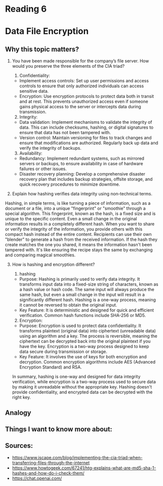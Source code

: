 # Reading 6
# Data File Encryption
## Why this topic matters?


1. You have been made responsible for the company’s file server. How would you preserve the three elements of the CIA triad?

    1. Confidentiality:

    - Implement access controls: Set up user permissions and access controls to ensure that only authorized individuals can access sensitive data.
    - Encryption: Use encryption protocols to protect data both in transit and at rest. This prevents unauthorized access even if someone gains physical access to the server or intercepts data during transmission.

    2. Integrity:

    - Data validation: Implement mechanisms to validate the integrity of data. This can include checksums, hashing, or digital signatures to ensure that data has not been tampered with.
    - Version control: Maintain versioning for files to track changes and ensure that modifications are authorized. Regularly back up data and verify the integrity of backups.

    3. Availability:

    - Redundancy: Implement redundant systems, such as mirrored servers or backups, to ensure availability in case of hardware failures or other issues.
    - Disaster recovery planning: Develop a comprehensive disaster recovery plan that includes backup strategies, offsite storage, and quick recovery procedures to minimize downtime.

2. Explain how hashing verifies data integrity using non-technical terms.


Hashing, in simple terms, is like turning a piece of information, such as a document or a file, into a unique "fingerprint" or "smoothie" through a special algorithm. This fingerprint, known as the hash, is a fixed size and is unique to the specific content. Even a small change in the original information results in a completely different hash. When you want to share or verify the integrity of the information, you provide others with this compact hash instead of the entire content. Recipients can use their own "blender" to generate a hash from the received information. If the hash they create matches the one you shared, it means the information hasn't been tampered with. It's like ensuring the recipe stays the same by exchanging and comparing magical smoothies.

3. How is hashing and encryption different?

    1. hashing

    - Purpose: Hashing is primarily used to verify data integrity. It transforms input data into a fixed-size string of characters, known as a hash value or hash code. The same input will always produce the same hash, but even a small change in the input will result in a significantly different hash. Hashing is a one-way process, meaning it cannot be reversed to obtain the original input.
    -  Key Feature: It is deterministic and designed for quick and efficient verification. Common hash functions include SHA-256 or MD5.


    2. Encryption:

    - Purpose: Encryption is used to protect data confidentiality. It transforms plaintext (original data) into ciphertext (unreadable data) using an algorithm and a key. The process is reversible, meaning the ciphertext can be decrypted back into the original plaintext if you have the key. Encryption is a two-way process designed to keep data secure during transmission or storage.
    - Key Feature: It involves the use of keys for both encryption and decryption. Common encryption algorithms include AES (Advanced Encryption Standard) and RSA.


    In summary, hashing is one-way and designed for data integrity verification, while encryption is a two-way process used to secure data by making it unreadable without the appropriate key. Hashing doesn't provide confidentiality, and encrypted data can be decrypted with the right key.

## Analogy

## Things I want to know more about:


## Sources:
- https://www.jscape.com/blog/implementing-the-cia-triad-when-transferring-files-through-the-internet
- https://www.howtogeek.com/67241/htg-explains-what-are-md5-sha-1-hashes-and-how-do-i-check-them/
- https://chat.openai.com/
